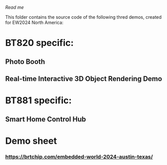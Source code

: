 *Read me*

This folder contains the source code of the following thred demos, created for EW2024 North America:    
# BT820 specific:  
##  Photo Booth
##  Real-time Interactive 3D Object Rendering Demo  
# BT881 specific:  
##  Smart Home Control Hub  

# Demo sheet 

### https://brtchip.com/embedded-world-2024-austin-texas/






